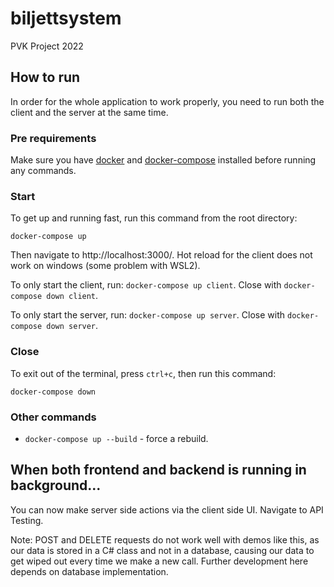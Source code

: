 # biljettsystem
PVK Project 2022

## How to run
In order for the whole application to work properly, you need to run both the client and the server at the same time.

### Pre requirements
Make sure you have [docker](https://www.docker.com/products/docker-desktop) and [docker-compose](https://docs.docker.com/compose/install/) installed before running any commands.

### Start
To get up and running fast, run this command from the root directory:

```
docker-compose up
```

Then navigate to http://localhost:3000/. Hot reload for the client does not work on windows (some problem with WSL2).

To only start the client, run: `docker-compose up client`. Close with `docker-compose down client`.

To only start the server, run: `docker-compose up server`. Close with `docker-compose down server`.

### Close
To exit out of the terminal, press `ctrl+c`, then run this command:

```
docker-compose down
```

### Other commands
* `docker-compose up --build` - force a rebuild.

## When both frontend and backend is running in background...
You can now make server side actions via the client side UI. Navigate to API Testing. 

Note: POST and DELETE requests do not work well with demos like this, as our data is stored in a C# class and not in a database, causing our data to get wiped out every time we make a new call. Further development here depends on database implementation.
